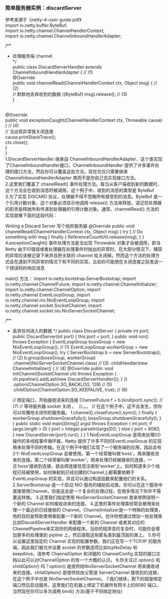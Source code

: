 ### 简单服务器实例：discardServer
参考来源于《netty-4-user-guide.pdf》<br>
import io.netty.buffer.ByteBuf;<br>
import io.netty.channel.ChannelHandlerContext;<br>
import io.netty.channel.ChannelInboundHandlerAdapter;<br>

/**<br>
* 处理服务端 channel.<br>
*/<br>
public class DiscardServerHandler extends ChannelInboundHandlerAdapter { // (1)<br>
  @Override<br>
  public void channelRead(ChannelHandlerContext ctx, Object msg) { // (2)<br>
    // 默默地丢弃收到的数据
    ((ByteBuf) msg).release(); // (3)<br>
  } <br>
<br>
  @Override<br>
  public void exceptionCaught(ChannelHandlerContext ctx, Throwable cause) { // (4)<br>
    // 当出现异常就关闭连接<br>
    cause.printStackTrace();<br>
    ctx.close();<br>
  }<br>
}<br>
1.DiscardServerHandler 继承自 ChannelInboundHandlerAdapter，这个类实现了ChannelInboundHandler接口，ChannelInboundHandler 提供了许多事件处理的接口方法，然后你可以覆盖这些方法。现在仅仅只需要继承 ChannelInboundHandlerAdapter 类而不是你自己去实现接口方法。<br>
2.这里我们覆盖了 chanelRead() 事件处理方法。每当从客户端收到新的数据时，这个方法会在收到消息时被调用，这个例子中，收到的消息的类型是 ByteBuf<br>
3.为了实现 DISCARD 协议，处理器不得不忽略所有接受到的消息。ByteBuf 是一个引用计数对象，这个对象必须显示地调用 release() 方法来释放。请记住处理器的职责是释放所有传递到处理器的引用计数对象。通常，channelRead() 方法的实现就像下面的这段代码：<br>

Writing a Discard Server 写个抛弃服务器
@Override
public void channelRead(ChannelHandlerContext ctx, Object msg) {
  try {
  // Do something with msg
  } finally {
    ReferenceCountUtil.release(msg);
  }
}
4.exceptionCaught() 事件处理方法是当出现 Throwable 对象才会被调用，即当 Netty 由于IO错误或者处理器在处理事件时抛出的异常时。在大部分情况下，捕获的异常应该被记录下来并且把关联的 channel 给关闭掉。然而这个方法的处理方式会在遇到不同异常的情况下有不同的实现，比如你可能想在关闭连接之前发送一个错误码的响应消息

main() 方法：
import io.netty.bootstrap.ServerBootstrap;
import io.netty.channel.ChannelFuture;
import io.netty.channel.ChannelInitializer;
import io.netty.channel.ChannelOption;
import io.netty.channel.EventLoopGroup;
import io.netty.channel.nio.NioEventLoopGroup;
import io.netty.channel.socket.SocketChannel;
import io.netty.channel.socket.nio.NioServerSocketChannel;

/**
* 丢弃任何进入的数据
*/
public class DiscardServer {
  private int port;
  public DiscardServer(int port) {
    this.port = port;
  } 
  public void run() throws Exception {
  EventLoopGroup bossGroup = new NioEventLoopGroup(); // (1)
  EventLoopGroup workerGroup = new NioEventLoopGroup();
  try {
  ServerBootstrap b = new ServerBootstrap(); // (2)
  b.group(bossGroup, workerGroup)
  .channel(NioServerSocketChannel.class) // (3)
  .childHandler(new ChannelInitializer<SocketChannel>() { // (4)
      @Override
      public void initChannel(SocketChannel ch) throws Exception {
        ch.pipeline().addLast(new DiscardServerHandler());
      }
    })
  .option(ChannelOption.SO_BACKLOG, 128) // (5)
  .childOption(ChannelOption.SO_KEEPALIVE, true); // (6)

  // 绑定端口，开始接收进来的连接
  ChannelFuture f = b.bind(port).sync(); // (7)
  // 等待服务器 socket 关闭 。
  //。。。
  // 在这个例子中，这不会发生，但你可以优雅地关闭你的服务器。
  f.channel().closeFuture().sync();
  } finally {
  workerGroup.shutdownGracefully();
  bossGroup.shutdownGracefully();
  }
} 
public static void main(String[] args) throws Exception {
  int port;
  if (args.length > 0) {
  port = Integer.parseInt(args[0]);
  } else {
  port = 8080;
  } 
  new DiscardServer(port).run();
  }
}
1.NioEventLoopGroup 是用来处理I/O操作的多线程事件循环器，Netty 提供了许多不同的EventLoopGroup 的实现用来处理不同的传输。在这个例子中我们实现了一个服务端的应用，因此会有2个 NioEventLoopGroup 会被使用。第一个经常被叫做‘boss’，用来接收进来的连接。第二个经常被叫做‘worker’，用来处理已经被接收的连接，一旦‘boss’接收到连接，就会把连接信息注册到‘worker’上。如何知道多少个线程已经被使用，如何映射到已经创建的Channel上都需要依赖于 EventLoopGroup 的实现，并且可以通过构造函数来配置他们的关系。
2.ServerBootstrap 是一个启动 NIO 服务的辅助启动类。你可以在这个服务中直接使用Channel，但是这会是一个复杂的处理过程，在很多情况下你并不需要这样做。
3.这里我们指定使用 NioServerSocketChannel 类来举例说明一个新的 Channel 如何接收进来的连接。
4.这里的事件处理类经常会被用来处理一个最近的已经接收的 Channel。ChannelInitializer是一个特殊的处理类，他的目的是帮助使用者配置一个新的 Channel。也许你想通过增加一些处理类比如DiscardServerHandler 来配置一个新的 Channel 或者其对应的ChannelPipeline来实现你的网络程序。当你的程序变的复杂时，可能你会增加更多的处理类到 pipline 上，然后提取这些匿名类到最顶层的类上。
5.你可以设置这里指定的 Channel 实现的配置参数。我们正在写一个TCP/IP 的服务端，因此我们被允许设置 socket 的参数选项比如tcpNoDelay 和 keepAlive。请参考 ChannelOption 和详细的 ChannelConfig 实现的接口文档以此可以对ChannelOption 的有一个大概的认识。
6.你关注过 option() 和 childOption() 吗？option() 是提供给NioServerSocketChannel 用来接收进来的连接。childOption() 是提供给由父管道 ServerChannel 接收到的连接，在这个例子中也是 NioServerSocketChannel。
7.我们继续，剩下的就是绑定端口然后启动服务。这里我们在机器上绑定了机器所有网卡上的8080 端口。当然现在你可以多次调用 bind() 方法(基于不同绑定地址)
